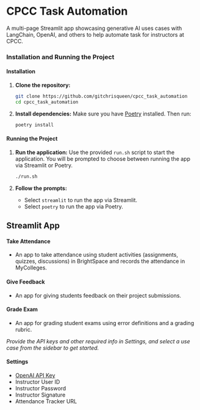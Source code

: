 # CPCC Task Automation
A multi-page Streamlit app showcasing generative AI uses cases with LangChain, OpenAI, and others to help automate task for instructors at CPCC.

### Installation and Running the Project

#### Installation

1. **Clone the repository:**
   ```sh
   git clone https://github.com/gitchrisqueen/cpcc_task_automation
   cd cpcc_task_automation
   ```

2. **Install dependencies:**
   Make sure you have [Poetry](https://python-poetry.org/docs/#installation) installed. Then run:
   ```sh
   poetry install
   ```

#### Running the Project

1. **Run the application:**
   Use the provided `run.sh` script to start the application. You will be prompted to choose between running the app via Streamlit or Poetry.
   ```sh
   ./run.sh
   ```

2. **Follow the prompts:**
   - Select `streamlit` to run the app via Streamlit.
   - Select `poetry` to run the app via Poetry.


## Streamlit App

#### Take Attendance
* An app to take attendance using student activities (assignments, quizzes, discussions) in BrightSpace and records the attendance in MyColleges.

#### Give Feedback
* An app for giving students feedback on their project submissions.

#### Grade Exam
* An app for grading student exams using error definitions and a grading rubric.

*Provide the API keys and other required info in Settings, and select a use case from the sidebar to get started.*

#### Settings
* [OpenAI API Key](https://platform.openai.com/account/api-keys)  
* Instructor User ID
* Instructor Password
* Instructor Signature
* Attendance Tracker URL